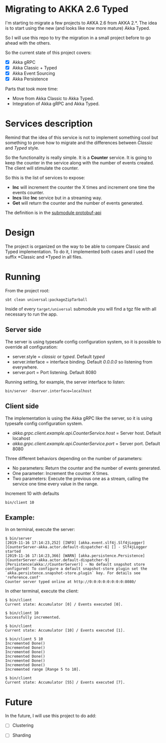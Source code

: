 # Migrating to AKKA 2.6 Typed

I'm starting to migrate a few projects to AKKA 2.6 from AKKA 2.*. The idea
is to start using the new (and looks like now more mature) Akka Typed.

So I will use this repo to try the migration in a small project before
to go ahead with the others.

So the current state of this project covers:

- [x] Akka gRPC
- [x] Akka Classic + Typed
- [x] Akka Event Sourcing
- [x] Akka Persistence

Parts that took more time:
- Move from Akka Classic to Akka Typed.
- Integration of Akka gRPC and Akka Typed.

# Services description
Remind that the idea of this service is not to implement something cool
but something to prove how to migrate and the differences between
*Classic* and *Typed* style.

So the functionality is really simple. It is a **Counter** service. It
is going to keep the counter in the service along with the number of
events created. The client will stimulate the counter.

So this is the list of services to expose:
- **Inc** will increment the counter the X times and increment one time
  the events counter.
- **Incs** like **Inc** service but in a streaming way.
- **Get** will return the counter and the number of events generated.

The definition is in the [submodule protobuf-api](protobuf-api/src/main/resources/example.proto)

# Design
The project is organized on the way to be able to compare Classic and
Typed implementation. To do it, I implemented both cases and I used the
suffix *Classic and *Typed in all files.

# Running
From the project root:

```
sbt clean universal:packageZipTarball
```

Inside of every `target/universal` submodule you will find a tgz file with all necessary to run the app.

## Server side

The server is using typesafe config configuration system, so it is
possible to override all configuration:
- server.style = *classic* or *typed*. Default *typed*
- server.interface = interface binding. Default *0.0.0.0* so listening
  from everywhere.
- server.port = Port listening. Default 8080 

Running setting, for example, the server interface to listen:
```
bin/server -Dserver.interface=localhost
```

## Client side

The implementation is using the Akka gRPC like the server, so it is
using typesafe config configuration system.
- *akka.grpc.client.example.api.CounterService.host* = Server host.
  Default locahost
- *akka.grpc.client.example.api.CounterService.port* = Server port.
  Default 8080

Three different behaviors depending on the number of parameters:
- No parameters: Return the counter and the number of events generated.
- One parameter: Increment the counter X times.
- Two parameters: Execute the previous one as a stream, calling the
  service one time every value in the range.
  
Increment 10 with defaults
```
bin/client 10
```

## Example:

In on terminal, execute the server:

```
$ bin/server
[2019-11-16 17:14:23,252] [INFO] [akka.event.slf4j.Slf4jLogger] [CounterServer-akka.actor.default-dispatcher-6] [] - Slf4jLogger started
[2019-11-16 17:14:23,366] [WARN] [akka.persistence.Persistence] [CounterServer-akka.actor.default-dispatcher-9] [Persistence(akka://CounterServer)] - No default snapshot store configured! To configure a default snapshot-store plugin set the `akka.persistence.snapshot-store.plugin` key. For details see 'reference.conf'
Counter server typed online at http://0:0:0:0:0:0:0:0:8080/

```

In other terminal, execute the client:

```
$ bin/client
Current state: Accumulator [0] / Events executed [0].

$ bin/client 10
Successfully incremented.

$ bin/client
Current state: Accumulator [10] / Events executed [1].

$ bin/client 5 10
Incremented Done()
Incremented Done()
Incremented Done()
Incremented Done()
Incremented Done()
Incremented Done()
Incremented range [Range 5 to 10].

$ bin/client
Current state: Accumulator [55] / Events executed [7].

```

# Future

In the future, I will use this project to do add:

- [ ] Clustering 
- [ ] Sharding

